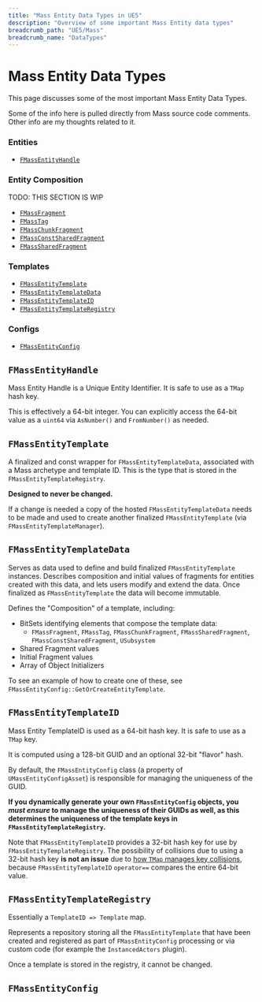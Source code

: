 ```yaml
---
title: "Mass Entity Data Types in UE5"
description: "Overview of some important Mass Entity data types"
breadcrumb_path: "UE5/Mass"
breadcrumb_name: "DataTypes"
---
```


# Mass Entity Data Types

This page discusses some of the most important Mass Entity Data Types.

Some of the info here is pulled directly from Mass source code comments.
Other info are my thoughts related to it.

### Entities

- [`FMassEntityHandle`](#FMassEntityHandle)

### Entity Composition

TODO: THIS SECTION IS WIP

- [`FMassFragment`](#FMassFragment)
- [`FMassTag`](#FMassTag)
- [`FMassChunkFragment`](#FMassChunkFragment)
- [`FMassConstSharedFragment`](#FMassConstSharedFragment)
- [`FMassSharedFragment`](#FMassSharedFragment)

### Templates

- [`FMassEntityTemplate`](#FMassEntityTemplate)
- [`FMassEntityTemplateData`](#FMassEntityTemplateData)
- [`FMassEntityTemplateID`](#FMassEntityTemplateID)
- [`FMassEntityTemplateRegistry`](#FMassEntityTemplateRegistry)

### Configs

- [`FMassEntityConfig`](#FMassEntityConfig)


<a id='FMassEntityHandle'></a>
## `FMassEntityHandle`

Mass Entity Handle is a Unique Entity Identifier.
It is safe to use as a `TMap` hash key.

This is effectively a 64-bit integer.
You can explicitly access the 64-bit value as a `uint64` via `AsNumber()` and `FromNumber()`
as needed.


<a id='FMassEntityTemplate'></a>
## `FMassEntityTemplate`

A finalized and const wrapper for `FMassEntityTemplateData`,
associated with a Mass archetype and template ID.
This is the type that is stored in the `FMassEntityTemplateRegistry`.

**Designed to never be changed.**

If a change is needed a copy of the hosted `FMassEntityTemplateData`
needs to be made and used to create another finalized `FMassEntityTemplate`
(via `FMassEntityTemplateManager`).


<a id='FMassEntityTemplateData'></a>
## `FMassEntityTemplateData`

Serves as data used to define and build finalized `FMassEntityTemplate` instances.
Describes composition and initial values of fragments for entities created with
this data, and lets users modify and extend the data.
Once finalized as `FMassEntityTemplate` the data will become immutable.

Defines the "Composition" of a template, including:

- BitSets identifying elements that compose the template data:
  - `FMassFragment`, `FMassTag`, `FMassChunkFragment`, `FMassSharedFragment`, `FMassConstSharedFragment`, `USubsystem`
- Shared Fragment values
- Initial Fragment values
- Array of Object Initializers

To see an example of how to create one of these, see `FMassEntityConfig::GetOrCreateEntityTemplate`.


<a id='FMassEntityTemplateID'></a>
## `FMassEntityTemplateID`

Mass Entity TemplateID is used as a 64-bit hash key.
It is safe to use as a `TMap` key.

It is computed using a 128-bit GUID and an optional 32-bit "flavor" hash.

By default, the `FMassEntityConfig` class (a property of `UMassEntityConfigAsset`)
is responsible for managing the uniqueness of the GUID.

**If you dynamically generate your own `FMassEntityConfig` objects,
you *must ensure* to manage the uniqueness of their GUIDs as well,
as this determines the uniqueness of the template keys in `FMassEntityTemplateRegistry`.**

Note that `FMassEntityTemplateID` provides a 32-bit hash key for use by
`FMassEntityTemplateRegistry`. The possibility of collisions due to using
a 32-bit hash key **is not an issue** due to
[how `TMap` manages key collisions](/UE5/Core/TMap),
because `FMassEntityTemplateID` `operator==` compares the entire 64-bit value.


<a id='FMassEntityTemplateRegistry'></a>
## `FMassEntityTemplateRegistry`

Essentially a `TemplateID => Template` map.

Represents a repository storing all the `FMassEntityTemplate` that have been created
and registered as part of `FMassEntityConfig`
processing or via custom code (for example the `InstancedActors` plugin).

Once a template is stored in the registry, it cannot be changed.


<a id='FMassEntityConfig'></a>
## `FMassEntityConfig`


